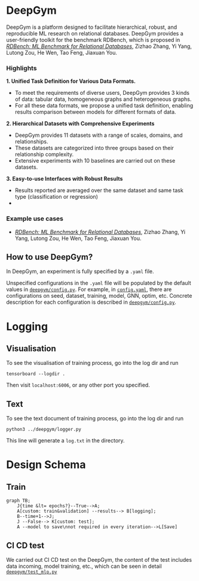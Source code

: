 # DeepGym
DeepGym is a platform designed to facilitate hierarchical, robust, and reproducible ML research on
relational databases.
DeepGym provides a user-friendly toolkit for the benchmark RDBench, which is proposed in *[RDBench: ML Benchmark for Relational Databases](tbf)*, Zizhao Zhang, Yi Yang, Lutong Zou, He Wen, Tao Feng, Jiaxuan You.


### Highlights

**1. Unified Task Definition for Various Data Formats.**
- To meet the requirements of diverse users, DeepGym provides 3  kinds of data: tabular data, homogeneous graphs and heterogeneous graphs.
- For all these data formats, we propose a unified task definition, enabling results comparison between models for different formats of data.

**2. Hierarchical Datasets with Comprehensive Experiments** 
- DeepGym provides 11 datasets with a range of scales, domains, and relationships. 
- These datasets are categorized into three groups based on their relationship complexity.
- Extensive experiments with 10 baselines are carried out on these datasets.

**3. Easy-to-use Interfaces with Robust Results** 
- Results reported are averaged over the same dataset and same task type (classification or regression)
- 

### Example use cases
- *[RDBench: ML Benchmark for Relational Databases](tbf)*, Zizhao Zhang, Yi Yang, Lutong Zou, He Wen, Tao Feng, Jiaxuan You.



## How to use DeepGym?

In DeepGym, an experiment is fully specified by a `.yaml` file.

Unspecified configurations in the `.yaml` file will be populated by the default values in 
[`deepgym/config.py`](deepgym/config.py).
For example, in [`config.yaml`](config.yaml), 
there are configurations on seed, dataset, training, model, GNN, optim, etc.
Concrete description for each configuration is described in 
[`deepgym/config.py`](deepgym/config.py).

# Logging
## Visualisation

To see the visualisation of training process, go into the log dir and run

```
tensorboard --logdir .
```
Then visit `localhost:6006`, or any other port you specified.
## Text
To see the text document of training process, go into the log dir and run

```
python3 ../deepgym/logger.py
```
This line will generate a `log.txt` in the directory.

# Design Schema
## Train

```mermaid
graph TB;
	J{time &lt= epochs?}--True-->A;
	A[custom: train&validation] --results--> B[logging];
	B--time+1-->J;
	J --False--> K[custom: test];
	A --model to save\nnot required in every iteration-->L[Save]
```


## CI CD test
We carried out CI CD test on the DeepGym, the content of the test includes data incoming, model training, etc., which can be seen in detail [`deepgym/test_mlp.py`](deepgym/test_mlp.py)






